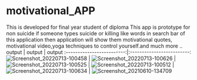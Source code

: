 # motivational_APP
This is developed for final year student of diploma This app is prototype for non suicide if someone types suicide or killing like words in search bar of this application then application will show them motivational quotes, motivational video,yoga techniques to control yourself.and much more ..
      output     |  output    | output
:-------------------------:|:-------------------------:
![Screenshot_20220713-100458](https://github.com/AbhishekPawshekar/motivational_APP/assets/89447125/47d14477-b0b7-4879-a4a3-6c0de8133bad) | ![Screenshot_20220713-100626](https://github.com/AbhishekPawshekar/motivational_APP/assets/89447125/60cf527c-5945-427a-9873-f92fc1ff426d) | ![Screenshot_20220713-100525](https://github.com/AbhishekPawshekar/motivational_APP/assets/89447125/a3649b7b-5db9-4156-a0b8-c0380453eeb2) | ![Screenshot_20220713-100512](https://github.com/AbhishekPawshekar/motivational_APP/assets/89447125/89763c0b-b24c-48f1-965a-05694c12b088) | ![Screenshot_20220713-100634](https://github.com/AbhishekPawshekar/motivational_APP/assets/89447125/d52dd87b-4266-44e9-a879-2bd555b44d88) | ![Screenshot_20210610-134709](https://github.com/AbhishekPawshekar/motivational_APP/assets/89447125/ad12d353-3351-4f2a-9a59-2214d3c17b8f)
